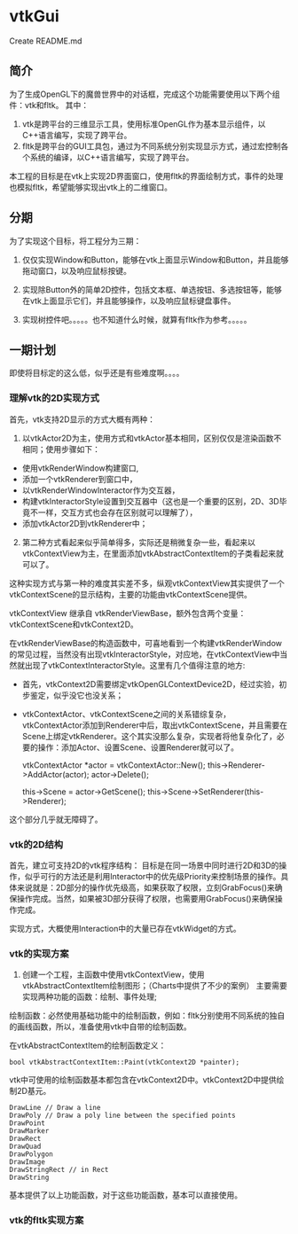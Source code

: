# vtkGui

Create README.md

## 简介
为了生成OpenGL下的魔兽世界中的对话框，完成这个功能需要使用以下两个组件：vtk和fltk。 其中：
1. vtk是跨平台的三维显示工具，使用标准OpenGL作为基本显示组件，以C++语言编写，实现了跨平台。
2. fltk是跨平台的GUI工具包，通过为不同系统分别实现显示方式，通过宏控制各个系统的编译，以C++语言编写，实现了跨平台。

本工程的目标是在vtk上实现2D界面窗口，使用fltk的界面绘制方式，事件的处理也模拟fltk，希望能够实现出vtk上的二维窗口。

## 分期
为了实现这个目标，将工程分为三期：
1. 仅仅实现Window和Button，能够在vtk上面显示Window和Button，并且能够拖动窗口，以及响应鼠标按键。

2. 实现除Button外的简单2D控件，包括文本框、单选按钮、多选按钮等，能够在vtk上面显示它们，并且能够操作，以及响应鼠标键盘事件。

3. 实现树控件吧。。。。。也不知道什么时候，就算有fltk作为参考。。。。。

## 一期计划
即使将目标定的这么低，似乎还是有些难度啊。。。。

### 理解vtk的2D实现方式
首先，vtk支持2D显示的方式大概有两种：

1. 以vtkActor2D为主，使用方式和vtkActor基本相同，区别仅仅是渲染函数不相同；使用步骤如下：
* 使用vtkRenderWindow构建窗口,
* 添加一个vtkRenderer到窗口中，
* 以vtkRenderWindowInteractor作为交互器，
* 构建vtkInteractorStyle设置到交互器中（这也是一个重要的区别，2D、3D毕竟不一样，交互方式也会存在区别就可以理解了），
* 添加vtkActor2D到vtkRenderer中；

2. 第二种方式看起来似乎简单得多，实际还是稍微复杂一些，看起来以vtkContextView为主，在里面添加vtkAbstractContextItem的子类看起来就可以了。

这种实现方式与第一种的难度其实差不多，纵观vtkContextView其实提供了一个vtkContextScene的显示结构，主要的功能由vtkContextScene提供。

vtkContextView 继承自 vtkRenderViewBase，额外包含两个变量：vtkContextScene和vtkContext2D。

在vtkRenderViewBase的构造函数中，可喜地看到一个构建vtkRenderWindow的常见过程，当然没有出现vtkInteractorStyle，对应地，在vtkContextView中当然就出现了vtkContextInteractorStyle。这里有几个值得注意的地方:
* 首先，vtkContext2D需要绑定vtkOpenGLContextDevice2D，经过实验，初步鉴定，似乎没它也没关系；
* vtkContextActor、vtkContextScene之间的关系错综复杂，
vtkContextActor添加到Renderer中后，取出vtkContextScene，并且需要在Scene上绑定vtkRenderer。这个其实没那么复杂，实现者将他复杂化了，必要的操作：添加Actor、设置Scene、设置Renderer就可以了。

	vtkContextActor *actor = vtkContextActor::New();
	this->Renderer->AddActor(actor);
	actor->Delete();

	this->Scene = actor->GetScene();
	this->Scene->SetRenderer(this->Renderer);

这个部分几乎就无障碍了。

### vtk的2D结构
首先，建立可支持2D的vtk程序结构：
目标是在同一场景中同时进行2D和3D的操作，似乎可行的方法还是利用Interactor中的优先级Priority来控制场景的操作。具体来说就是：2D部分的操作优先级高，如果获取了权限，立刻GrabFocus()来确保操作完成。当然，如果被3D部分获得了权限，也需要用GrabFocus()来确保操作完成。

实现方式，大概使用Interaction中的大量已存在vtkWidget的方式。

### vtk的实现方案
1. 创建一个工程，主函数中使用vtkContextView，使用vtkAbstractContextItem绘制图形；（Charts中提供了不少的案例）
主要需要实现两种功能的函数：绘制、事件处理;

绘制函数：必然使用基础功能中的绘制函数，例如：fltk分别使用不同系统的独自的画线函数，所以，准备使用vtk中自带的绘制函数。

在vtkAbstractContextItem的绘制函数定义：
	
	bool vtkAbstractContextItem::Paint(vtkContext2D *painter);

vtk中可使用的绘制函数基本都包含在vtkContext2D中。vtkContext2D中提供绘制2D基元。

	DrawLine // Draw a line
	DrawPoly // Draw a poly line between the specified points
	DrawPoint
	DrawMarker
	DrawRect
	DrawQuad
	DrawPolygon
	DrawImage
	DrawStringRect // in Rect
	DrawString

基本提供了以上功能函数，对于这些功能函数，基本可以直接使用。


### vtk的fltk实现方案

